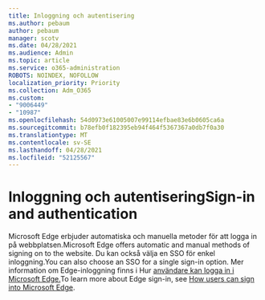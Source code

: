```yaml
---
title: Inloggning och autentisering
ms.author: pebaum
author: pebaum
manager: scotv
ms.date: 04/28/2021
ms.audience: Admin
ms.topic: article
ms.service: o365-administration
ROBOTS: NOINDEX, NOFOLLOW
localization_priority: Priority
ms.collection: Adm_O365
ms.custom:
- "9006449"
- "10987"
ms.openlocfilehash: 54d0973e61005007e99114efbae83e6b0605ca6a
ms.sourcegitcommit: b78efb0f182395eb94f464f5367367a0db7f0a30
ms.translationtype: MT
ms.contentlocale: sv-SE
ms.lasthandoff: 04/28/2021
ms.locfileid: "52125567"
---
```

# <a name="sign-in-and-authentication"></a><span data-ttu-id="c26ef-102">Inloggning och autentisering</span><span class="sxs-lookup"><span data-stu-id="c26ef-102">Sign-in and authentication</span></span>

<span data-ttu-id="c26ef-103">Microsoft Edge erbjuder automatiska och manuella metoder för att logga in på webbplatsen.</span><span class="sxs-lookup"><span data-stu-id="c26ef-103">Microsoft Edge offers automatic and manual methods of signing on to the website.</span></span> <span data-ttu-id="c26ef-104">Du kan också välja en SSO för enkel inloggning.</span><span class="sxs-lookup"><span data-stu-id="c26ef-104">You can also choose an SSO for a single sign-in option.</span></span> <span data-ttu-id="c26ef-105">Mer information om Edge-inloggning finns i Hur [användare kan logga in i Microsoft Edge.](https://docs.microsoft.com/deployedge/microsoft-edge-security-identity#how-users-can-sign-into-microsoft-edge)</span><span class="sxs-lookup"><span data-stu-id="c26ef-105">To learn more about Edge sign-in, see [How users can sign into Microsoft Edge](https://docs.microsoft.com/deployedge/microsoft-edge-security-identity#how-users-can-sign-into-microsoft-edge).</span></span>  
